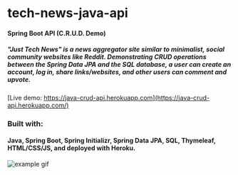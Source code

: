 # tech-news-java-api

#### Spring Boot API (C.R.U.D. Demo)
##### "Just Tech News" is a news aggregator site similar to minimalist, social community websites like Reddit.  Demonstrating CRUD operations between the Spring Data JPA and the SQL database, a user can create an account, log in, share links/websites, and other users can comment and upvote.

[Live demo: https://java-crud-api.herokuapp.com](https://java-crud-api.herokuapp.com/)

### Built with:
#### Java, Spring Boot, Spring Initializr, Spring Data JPA, SQL, Thymeleaf, HTML/CSS/JS, and deployed with Heroku.

![example gif](example.gif)